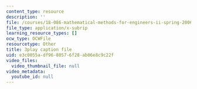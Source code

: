 ```yaml
---
content_type: resource
description: ''
file: /courses/18-086-mathematical-methods-for-engineers-ii-spring-2006/e3c0055adf9680576f28ab06e8c9c22f_fpwsw7SdkyY.srt
file_type: application/x-subrip
learning_resource_types: []
ocw_type: OCWFile
resourcetype: Other
title: 3play caption file
uid: e3c0055a-df96-8057-6f28-ab06e8c9c22f
video_files:
  video_thumbnail_file: null
video_metadata:
  youtube_id: null
---
```

